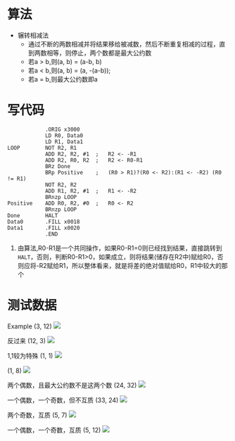 #   算法

*   辗转相减法
    *   通过不断的两数相减并将结果移给被减数，然后不断重复相减的过程，直到两数相等，则停止，两个数都是最大公约数
    *   若a > b,则(a, b) = (a-b, b)
    *   若a < b,则(a, b) = (a, -(a-b));
    *   若a = b,则最大公约数即a

#   写代码

```
            .ORIG x3000
            LD R0, Data0
            LD R1, Data1
LOOP        NOT R2, R1
            ADD R2, R2, #1  ;   R2 <- -R1
            ADD R2, R0, R2  ;   R2 <- R0-R1
            BRz Done
            BRp Positive    ;   (R0 > R1)?(R0 <- R2):(R1 <- -R2) (R0 != R1)
            NOT R2, R2
            ADD R1, R2, #1  ;   R1 <- -R2
            BRnzp LOOP
Positive    ADD R0, R2, #0  ;   R0 <- R2
            BRnzp LOOP
Done        HALT
Data0       .FILL x0018
Data1       .FILL x0020
            .END

```

1.  由算法,R0-R1是一个共同操作，如果R0-R1=0则已经找到结果，直接跳转到``HALT``，否则，判断R0-R1>0，如果成立，则将结果(储存在R2中)赋给R0，否则应将-R2赋给R1，所以整体看来，就是将差的绝对值赋给R0，R1中较大的那个

#   测试数据

Example
(3, 12)
![](../Pictures/(3,%2012).png)

反过来
(12, 3)
![](../Pictures/(12,3).png)

1,1较为特殊
(1, 1)
![](../Pictures/(1,1).png)

(1, 8)
![](../Pictures/(1,8).png)

两个偶数，且最大公约数不是这两个数
(24, 32)
![](../Pictures/(24,32).png)

一个偶数，一个奇数，但不互质
(33, 24)
![](../Pictures/(33,24).png)

两个奇数，互质
(5, 7)
![](../Pictures/(5,7).png)

一个偶数，一个奇数，互质
(5, 12)
![](../Pictures/(5,12).png)
